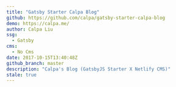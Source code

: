 ```yaml
---
title: "Gatsby Starter Calpa Blog"
github: https://github.com/calpa/gatsby-starter-calpa-blog
demo: https://calpa.me/
author: Calpa Liu
ssg:
  - Gatsby
cms:
  - No Cms
date: 2017-10-15T13:40:48Z
github_branch: master
description: "Calpa's Blog (GatsbyJS Starter X Netlify CMS)"
stale: true
---
```

